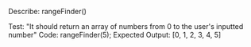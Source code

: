 Describe: rangeFinder()

Test: "It should return an array of numbers from 0 to the user's inputted number"
Code: rangeFinder(5);
Expected Output: [0, 1, 2, 3, 4, 5]